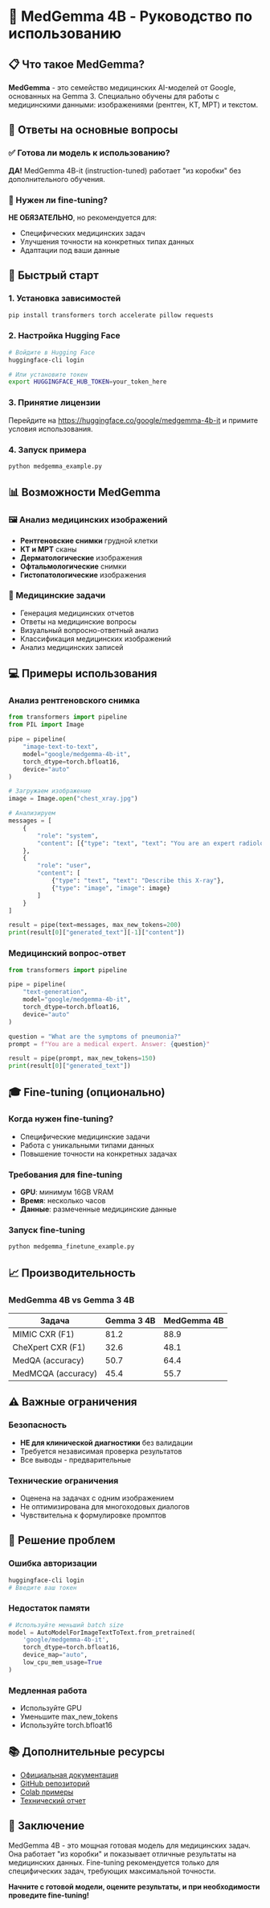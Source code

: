 # 🏥 MedGemma 4B - Руководство по использованию

## 📋 Что такое MedGemma?

**MedGemma** - это семейство медицинских AI-моделей от Google, основанных на Gemma 3. Специально обучены для работы с медицинскими данными: изображениями (рентген, КТ, МРТ) и текстом.

## 🎯 Ответы на основные вопросы

### ✅ Готова ли модель к использованию?
**ДА!** MedGemma 4B-it (instruction-tuned) работает "из коробки" без дополнительного обучения.

### 🔄 Нужен ли fine-tuning?
**НЕ ОБЯЗАТЕЛЬНО**, но рекомендуется для:
- Специфических медицинских задач
- Улучшения точности на конкретных типах данных
- Адаптации под ваши данные

## 🚀 Быстрый старт

### 1. Установка зависимостей
```bash
pip install transformers torch accelerate pillow requests
```

### 2. Настройка Hugging Face
```bash
# Войдите в Hugging Face
huggingface-cli login

# Или установите токен
export HUGGINGFACE_HUB_TOKEN=your_token_here
```

### 3. Принятие лицензии
Перейдите на https://huggingface.co/google/medgemma-4b-it и примите условия использования.

### 4. Запуск примера
```bash
python medgemma_example.py
```

## 📊 Возможности MedGemma

### 🖼️ Анализ медицинских изображений
- **Рентгеновские снимки** грудной клетки
- **КТ и МРТ** сканы
- **Дерматологические** изображения
- **Офтальмологические** снимки
- **Гистопатологические** изображения

### 📝 Медицинские задачи
- Генерация медицинских отчетов
- Ответы на медицинские вопросы
- Визуальный вопросно-ответный анализ
- Классификация медицинских изображений
- Анализ медицинских записей

## 💻 Примеры использования

### Анализ рентгеновского снимка
```python
from transformers import pipeline
from PIL import Image

pipe = pipeline(
    "image-text-to-text",
    model="google/medgemma-4b-it",
    torch_dtype=torch.bfloat16,
    device="auto"
)

# Загружаем изображение
image = Image.open("chest_xray.jpg")

# Анализируем
messages = [
    {
        "role": "system",
        "content": [{"type": "text", "text": "You are an expert radiologist."}]
    },
    {
        "role": "user", 
        "content": [
            {"type": "text", "text": "Describe this X-ray"},
            {"type": "image", "image": image}
        ]
    }
]

result = pipe(text=messages, max_new_tokens=200)
print(result[0]["generated_text"][-1]["content"])
```

### Медицинский вопрос-ответ
```python
from transformers import pipeline

pipe = pipeline(
    "text-generation",
    model="google/medgemma-4b-it",
    torch_dtype=torch.bfloat16,
    device="auto"
)

question = "What are the symptoms of pneumonia?"
prompt = f"You are a medical expert. Answer: {question}"

result = pipe(prompt, max_new_tokens=150)
print(result[0]["generated_text"])
```

## 🎓 Fine-tuning (опционально)

### Когда нужен fine-tuning?
- Специфические медицинские задачи
- Работа с уникальными типами данных
- Повышение точности на конкретных задачах

### Требования для fine-tuning
- **GPU**: минимум 16GB VRAM
- **Время**: несколько часов
- **Данные**: размеченные медицинские данные

### Запуск fine-tuning
```bash
python medgemma_finetune_example.py
```

## 📈 Производительность

### MedGemma 4B vs Gemma 3 4B
| Задача | Gemma 3 4B | MedGemma 4B |
|--------|------------|-------------|
| MIMIC CXR (F1) | 81.2 | 88.9 |
| CheXpert CXR (F1) | 32.6 | 48.1 |
| MedQA (accuracy) | 50.7 | 64.4 |
| MedMCQA (accuracy) | 45.4 | 55.7 |

## ⚠️ Важные ограничения

### Безопасность
- **НЕ для клинической диагностики** без валидации
- Требуется независимая проверка результатов
- Все выводы - предварительные

### Технические ограничения
- Оценена на задачах с одним изображением
- Не оптимизирована для многоходовых диалогов
- Чувствительна к формулировке промптов

## 🔧 Решение проблем

### Ошибка авторизации
```bash
huggingface-cli login
# Введите ваш токен
```

### Недостаток памяти
```python
# Используйте меньший batch size
model = AutoModelForImageTextToText.from_pretrained(
    'google/medgemma-4b-it',
    torch_dtype=torch.bfloat16,
    device_map="auto",
    low_cpu_mem_usage=True
)
```

### Медленная работа
- Используйте GPU
- Уменьшите max_new_tokens
- Используйте torch.bfloat16

## 📚 Дополнительные ресурсы

- [Официальная документация](https://developers.google.com/health-ai-developer-foundations/medgemma)
- [GitHub репозиторий](https://github.com/google-health/medgemma)
- [Colab примеры](https://github.com/google-health/medgemma/blob/main/notebooks/quick_start_with_hugging_face.ipynb)
- [Технический отчет](https://arxiv.org/abs/2507.05201)

## 🎯 Заключение

MedGemma 4B - это мощная готовая модель для медицинских задач. Она работает "из коробки" и показывает отличные результаты на медицинских данных. Fine-tuning рекомендуется только для специфических задач, требующих максимальной точности.

**Начните с готовой модели, оцените результаты, и при необходимости проведите fine-tuning!**
